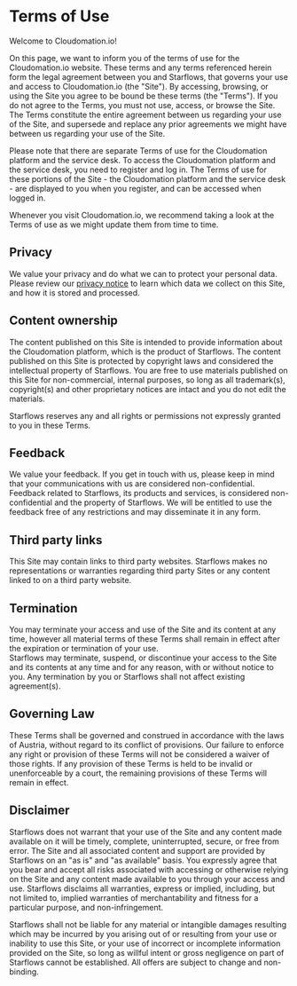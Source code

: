 # Terms of Use

Welcome to Cloudomation.io!

On this page, we want to inform you of the terms of use for the Cloudomation.io website. These terms and any terms referenced herein form the legal agreement between you and Starflows, that governs your use and access to Cloudomation.io (the "Site"). By accessing, browsing, or using the Site you agree to be bound be these terms (the "Terms"). If you do not agree to the Terms, you must not use, access, or browse the Site. The Terms constitute the entire agreement between us regarding your use of the Site, and supersede and replace any prior agreements we might have between us regarding your use of the Site.

Please note that there are separate Terms of use for the Cloudomation platform and the service desk. To access the Cloudomation platform and the service desk, you need to register and log in. The Terms of use for these portions of the Site - the Cloudomation platform and the service desk - are displayed to you when you register, and can be accessed when logged in.

Whenever you visit Cloudomation.io, we recommend taking a look at the Terms of use as we might update them from time to time.

## Privacy

We value your privacy and do what we can to protect your personal data. Please review our [privacy notice](/Privacy) to learn which data we collect on this Site, and how it is stored and processed.

## Content ownership

The content published on this Site is intended to provide information about the Cloudomation platform, which is the product of Starflows. The content published on this Site is protected by copyright laws and considered the intellectual property of Starflows. You are free to use materials published on this Site for non-commercial, internal purposes, so long as all trademark(s), copyright(s) and other proprietary notices are intact and you do not edit the materials.

Starflows reserves any and all rights or permissions not expressly granted to you in these Terms.

## Feedback

We value your feedback. If you get in touch with us, please keep in mind that your communications with us are considered non-confidential. Feedback related to Starflows, its products and services, is considered non-confidential and the property of Starflows. We will be entitled to use the feedback free of any restrictions and may disseminate it in any form.

## Third party links

This Site may contain links to third party websites. Starflows makes no representations or warranties regarding third party Sites or any content linked to on a third party website.

## Termination

You may terminate your access and use of the Site and its content at any time, however all material terms of these Terms shall remain in effect after the expiration or termination of your use.  
Starflows may terminate, suspend, or discontinue your access to the Site and its contents at any time and for any reason, with or without notice to you. Any termination by you or Starflows shall not affect existing agreement(s).

## Governing Law

These Terms shall be governed and construed in accordance with the laws of Austria, without regard to its conflict of provisions. Our failure to enforce any right or provision of these Terms will not be considered a waiver of those rights. If any provision of these Terms is held to be invalid or unenforceable by a court, the remaining provisions of these Terms will remain in effect.

## Disclaimer
Starflows does not warrant that your use of the Site and any content made available on it will be timely, complete, uninterrupted, secure, or free from error. The Site and all associated content and support are provided by Starflows on an "as is" and "as available" basis. You expressly agree that you bear and accept all risks associated with accessing or otherwise relying on the Site and any content made available to you through your access and use. Starflows disclaims all warranties, express or implied, including, but not limited to, implied warranties of merchantability and fitness for a particular purpose, and non-infringement.

Starflows shall not be liable for any material or intangible damages resulting which may be incurred by you arising out of or resulting from your use or inability to use this Site, or your use of incorrect or incomplete information provided on the Site, so long as willful intent or gross negligence on part of Starflows cannot be established. All offers are subject to change and non-binding.
